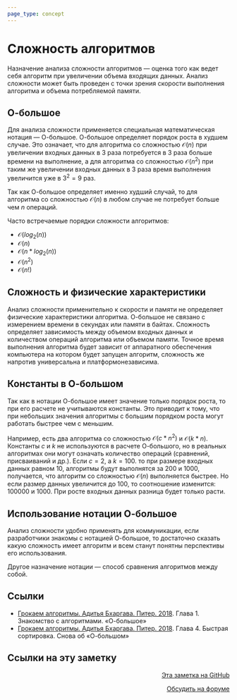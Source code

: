 ```yaml
---
page_type: concept
---
```


# Сложность алгоритмов

Назначение анализа сложности алгоритмов — оценка того как ведет себя алгоритм при увеличении объема входящих данных. Анализ сложности может быть проведен с точки зрения скорости выполнения алгоритма и объема потребляемой памяти.

## О-большое

Для анализа сложности применяется специальная математическая нотация — О-большое. О-большое определяет порядок роста в худшем случае. Это означает, что для алгоритма со сложностью $\mathcal{O}(n)$ при увеличении входных данных в 3 раза потребуется в 3 раза больше времени на выполнение, а для алгоритма со сложностью $\mathcal{O}(n^2)$ при таким же увеличении входных данных в 3 раза время выполнения увеличится уже в $3^2 = 9$ раз.

Так как О-большое определяет именно худший случай, то для алгоритма со сложностью $\mathcal{O}(n)$ в любом случае не потребует больше чем $n$ операций.

Часто встречаемые порядки сложности алгоритмов:

- $\mathcal{O}(log_{2}(n))$
- $\mathcal{O}(n)$
- $\mathcal{O}(n * log_{2}(n))$
- $\mathcal{O}(n^2)$
- $\mathcal{O}(n!)$

## Сложность и физические характеристики

Анализ сложности применительно к скорости и памяти не определяет физические характеристики алгоритма. О-большое не связано с измерением времени в секундах или памяти в байтах. Сложность определяет зависимость между объемом входных данных и количеством операций алгоритма или объемом памяти. Точное время выполнения алгоритма будет зависит от аппаратного обеспечения компьютера на котором будет запущен алгоритм, сложность же напротив универсальна и платформонезависима.

## Константы в О-большом

Так как в нотации О-большое имеет значение только порядок роста, то при его расчете не учитываются константы. Это приводит к тому, что при небольших значения алгоритмы с большим порядком роста могут работать быстрее чем с меньшим.

Например, есть два алгоритма со сложностью $\mathcal{O}(c * n^2)$ и $\mathcal{O}(k * n)$. Константы $c$ и $k$ не используются в расчете О-большого, но в реальных алгоритмах они могут означать количество операций (сравнений, присваиваний и др.). Если $c = 2$, а $k=100$. то при размере входных данных равном 10, алгоритмы будут выполнятся за 200 и 1000, получается, что алгоритм со сложностью $\mathcal{O}(n)$ выполняется быстрее. Но если размер данных увеличится до 100, то соотношение изменится: 100000 и 1000. При росте входных данных разница будет только расти.

## Использование нотации О-большое

Анализ сложности удобно применять для коммуникации, если разработчики знакомы с нотацией О-большое, то достаточно сказать какую сложность имеет алгоритм и всем станут понятны перспективы его использования.

Другое назначение нотации — способ сравнения алгоритмов между собой.

## Ссылки

- [Грокаем алгоритмы. Адитья Бхаргава. Питер. 2018](BhargavaGrokaemAlgoritmy2018.md). Глава 1. Знакомство с алгоритмами. «О-большое»
- [Грокаем алгоритмы. Адитья Бхаргава. Питер. 2018](BhargavaGrokaemAlgoritmy2018.md). Глава 4. Быстрая сортировка. Снова об «О-большом»


## Ссылки на эту заметку




<p v-pre style="text-align: right">
  <a href="https://github.com/Kverde/algorithms/blob/main/source/20221027223051.md" target="_blank">
  Эта заметка на GitHub
  </a>
</p>



<p v-pre style="text-align: right">
  <a href="https://discourse.comtext.space/new-topic?title=%D0%A1%D0%BB%D0%BE%D0%B6%D0%BD%D0%BE%D1%81%D1%82%D1%8C%20%D0%B0%D0%BB%D0%B3%D0%BE%D1%80%D0%B8%D1%82%D0%BC%D0%BE%D0%B2&body=&category=algorithm" target="_blank">
  Обсудить на форуме
  </a>
</p>
